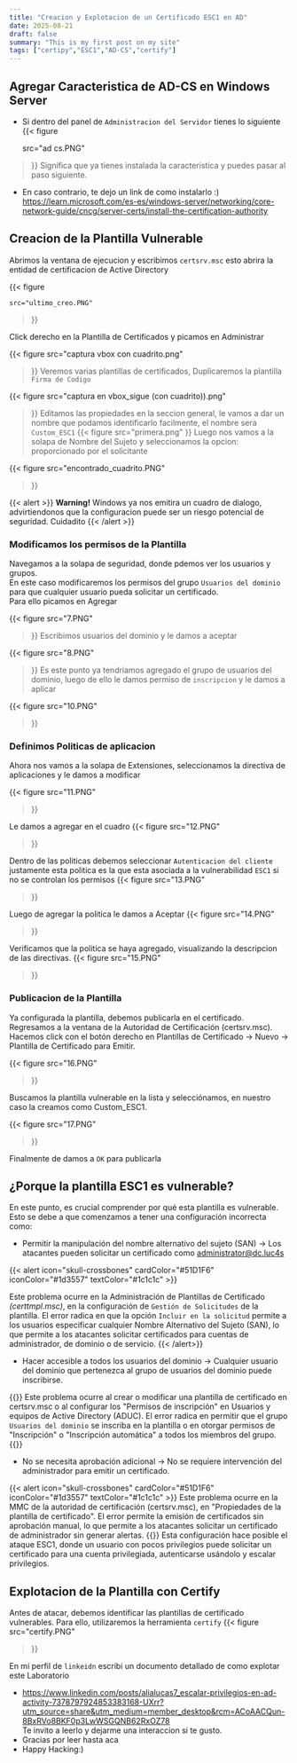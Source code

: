 ```yaml
---
title: "Creacion y Explotacion de un Certificado ESC1 en AD"
date: 2025-08-21
draft: false
summary: "This is my first post on my site"
tags: ["certipy","ESC1","AD-CS","certify"]
---
```



## Agregar Caracteristica de AD-CS en Windows Server
* Si dentro del panel de `Administracion del Servidor` tienes lo siguiente
{{< figure

    src="ad cs.PNG"
>}}
Significa que ya tienes instalada la caracteristica y puedes pasar al paso siguiente.

* En caso contrario, te dejo un link de como instalarlo :)
https://learn.microsoft.com/es-es/windows-server/networking/core-network-guide/cncg/server-certs/install-the-certification-authority




## Creacion de la Plantilla Vulnerable
Abrimos la ventana de ejecucion y escribimos `certsrv.msc` esto abrira la entidad de certificacion de Active Directory

{{< figure

    src="ultimo_creo.PNG"
>}}

Click derecho en la Plantilla de Certificados y picamos en Administrar

{{< figure
    src="captura vbox con cuadrito.png"
>}}
Veremos varias plantillas de certificados, Duplicaremos la plantilla `Firma de Codigo`

{{< figure
    src="captura en vbox_sigue (con cuadrito)).png"
>}}
Editamos las propiedades en la seccion general, le vamos a dar un nombre que podamos identificarlo facilmente, el nombre sera `Custom_ESC1`
{{< figure
    src="primera.png"
>}}
Luego nos vamos a la solapa de Nombre del Sujeto y seleccionamos la opcion: proporcionado por el solicitante

{{< figure
    src="encontrado_cuadrito.PNG"
>}}

{{< alert >}}
  **Warning!**  Windows ya nos emitira un cuadro de dialogo, advirtiendonos que la configuracion puede ser un riesgo potencial de seguridad. Cuidadito
{{< /alert >}}
### Modificamos los permisos de la Plantilla
Navegamos a la solapa de seguridad, donde pdemos ver los usuarios y grupos.
</br> En este caso modificaremos los permisos del grupo `Usuarios del dominio` para que cualquier usuario pueda solicitar un certificado.
</br> Para ello picamos en Agregar 

{{< figure
    src="7.PNG"
>}}
Escribimos usuarios del dominio y le damos a aceptar

{{< figure
    src="8.PNG"
>}}
Es este punto ya tendriamos agregado el grupo de usuarios del dominio, luego de ello le damos permiso de `inscripcion` y le damos a aplicar


{{< figure
    src="10.PNG"
>}}


### Definimos Politicas de aplicacion
Ahora nos vamos a la solapa de Extensiones, seleccionamos la directiva de aplicaciones y le damos a modificar

{{< figure
    src="11.PNG"
>}}


Le damos a agregar en el cuadro 
{{< figure
    src="12.PNG"
>}}


Dentro de las politicas debemos seleccionar `Autenticacion del cliente` justamente esta politica es la que esta asociada a la vulnerabilidad `ESC1` si no se controlan los permisos
{{< figure
    src="13.PNG"
>}}


Luego de agregar la politica le damos a Aceptar
{{< figure
    src="14.PNG"
>}}



Verificamos que la politica se haya agregado, visualizando la descripcion de las directivas.
{{< figure
    src="15.PNG"
>}}

### Publicacion de la Plantilla
Ya configurada la plantilla, debemos publicarla en el certificado.
</br> Regresamos a la ventana de la Autoridad de Certificación (certsrv.msc). Hacemos click con el botón derecho en Plantillas de Certificado → Nuevo → Plantilla de Certificado para Emitir.


{{< figure
    src="16.PNG"
>}}

Buscamos la plantilla vulnerable en la lista y selecciónamos, en nuestro caso la creamos como Custom_ESC1.

{{< figure
    src="17.PNG"
>}}


Finalmente de damos a `OK` para publicarla


## ¿Porque la plantilla ESC1 es vulnerable?
En este punto, es crucial comprender por qué esta plantilla es vulnerable. Esto se debe a que comenzamos a tener una configuración incorrecta como:

* Permitir la manipulación del nombre alternativo del sujeto (SAN) → Los atacantes pueden solicitar un certificado como administrator@dc.luc4s 


{{< alert icon="skull-crossbones" cardColor="#51D1F6" iconColor="#1d3557" textColor="#1c1c1c" >}}

 Este problema ocurre en la Administración de Plantillas de Certificado *(certtmpl.msc)*, en la configuración de `Gestión de Solicitudes` de la plantilla. El error radica en que la opción `Incluir en la solicitud` permite a los usuarios especificar cualquier Nombre Alternativo del Sujeto (SAN), lo que permite a los atacantes solicitar certificados para cuentas de administrador, de dominio o de servicio.
{{< /alert>}}
* Hacer accesible a todos los usuarios del dominio → Cualquier usuario del dominio que pertenezca al grupo de usuarios del dominio puede inscribirse.

{{<alert icon="skull-crossbones" cardColor="#51D1F6" iconColor="#1d3557" textColor="#1c1c1c" >}}
 Este problema ocurre al crear o modificar una plantilla de certificado en certsrv.msc o al configurar los "Permisos de inscripción" en Usuarios y equipos de Active Directory (ADUC). El error radica en permitir que el grupo `Usuarios del dominio` se inscriba en la plantilla o en otorgar permisos de "Inscripción" o "Inscripción automática" a todos los miembros del grupo.
{{</alert>}}
* No se necesita aprobación adicional → No se requiere intervención del administrador para emitir un certificado.

{{< alert icon="skull-crossbones" cardColor="#51D1F6" iconColor="#1d3557" textColor="#1c1c1c" >}}
 Este problema ocurre en la MMC de la autoridad de certificación (certsrv.msc), en "Propiedades de la plantilla de certificado". El error permite la emisión de certificados sin aprobación manual, lo que permite a los atacantes solicitar un certificado de administrador sin generar alertas.
{{</alert>}}
Esta configuración hace posible el ataque ESC1, donde un usuario con pocos privilegios puede solicitar un certificado para una cuenta privilegiada, autenticarse usándolo y escalar privilegios.

## Explotacion de la Plantilla con Certify
Antes de atacar, debemos identificar las plantillas de certificado vulnerables. Para ello, utilizaremos la herramienta `certify`
{{< figure
    src="certify.PNG"
>}}

En mi perfil de `linkeidn` escribi un documento detallado de como explotar este Laboratorio
* https://www.linkedin.com/posts/alialucas7_escalar-privilegios-en-ad-activity-7378797924853383168-UXrr?utm_source=share&utm_medium=member_desktop&rcm=ACoAACQun-8BxRVo8BKF0p3LwWSGQNB62RxOZ78
</br>Te invito a leerlo y dejarme una interaccion si te gusto.
* Gracias por leer hasta aca
* Happy Hacking:)

